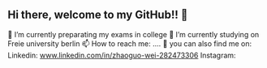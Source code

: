 ## Hi there, welcome to my GitHub!! 👋

🔭 I’m currently preparating my exams in college 
🌱 I’m currently studying on Freie university berlin
📫 How to reach me: ....
💬 you can also find me on:
Linkedin: www.linkedin.com/in/zhaoguo-wei-282473306
Instagram: 

<!--
**Iamnotsnowwhite/Iamnotsnowwhite** is a ✨ _special_ ✨ repository because its `README.md` (this file) appears on your GitHub profile.

Here are some ideas to get you started:

- 👯 I’m looking to collaborate on ...
- 🤔 I’m looking for help with ...
- 💬 Ask me about ...
- 📫 How to reach me: ...
- 😄 Pronouns: ...
- ⚡ Fun fact: ...
-->
